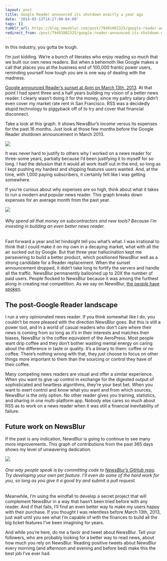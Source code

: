 ```yaml
---
layout: post
title: Google Reader announced its shutdown exactly a year ago
date: '2014-03-13T14:27:00-04:00'
tags: []
tumblr_url: https://blog.newsblur.com/post/79491002325/google-reader-announced-its-shutdown-exactly-a-year-ago
redirect_from: /post/79491002325/google-reader-announced-its-shutdown-exactly-a-year-ago/
---
```

In this industry, you gotta be tough.

I’m just kidding. We’re a bunch of literates who enjoy reading so much that we built our own news readers. But when a behemoth like Google makes a call that places you at the business end of 100,000 frantic power users, reminding yourself how tough you are is one way of dealing with the madness.

[Google announced Reader’s sunset at 4pm on March 13th, 2013](http://googlereader.blogspot.com/2013/03/powering-down-google-reader.html). At that point I had spent three and a half years building my vision of a better news reader. I clearly wasn’t doing it for the money, since my paltry salary didn’t even cover my market rate rent in San Francisco. RSS was a decidedly stupid technology to piggyback off of to try and cover that financial disconnect.

Take a look at this graph. It shows NewsBlur’s income versus its expenses for the past 16 months. Just look at those few months before the Google Reader shutdown announcement in March 2013.

![](http://static.newsblur.com.s3.amazonaws.com/blog/2013%20revenue.png)

It was never hard to justify to others why I worked on a news reader for three-some years, partially because I’d been justifying it to myself for so long. I had the delusion that it would all work itself out in the end, so long as I kept pushing my hardest and shipping features users wanted. And, at the time, with 1,000 paying subscribers, it certainly felt like I was getting somewhere.

If you’re curious about why expenses are so high, think about what it takes to run a modern and popular news reader. This graph breaks down expenses for an average month from the past year.

![](http://static.newsblur.com.s3.amazonaws.com/blog/2013%20expenses.png)

###### Why spend all that money on subcontractors and new tools? Because I’m investing in building an even better news reader.

Fast forward a year and let hindsight tell you what’s what. I was irrational to think that I could make it on my own in a decaying market, what with all the air sucked out by Google. But that three year hallucination kept me persevering to build a better product, which positioned NewsBlur well as a strong candidate for a Reader replacement. When the sunset announcement dropped, it didn’t take long to fortify the servers and handle all the traffic. NewsBlur permanently ballooned up to 20X the number of paid users. People flocked to NewsBlur because it was among the furthest along in creating real competition. As we say on NewsBlur, [the people have spoken](http://popular.newsblur.com).

## The post-Google Reader landscape

I run a very opinionated news reader. If you think somewhat like I do, you couldn’t be more pleased with the direction NewsBlur goes. But this is still a power tool, and in a world of casual readers who don’t care where their news is coming from so long as it’s in their interests and matches their biases, NewsBlur is the coffee equivalent of the AeroPress. Most people want drip coffee and they don’t bother wasting mental energy on caring about the difference in taste or quality. It’s a binary to them: coffee or no coffee. There’s nothing wrong with that, they just choose to focus on other things more important to them than the sourcing or control they have of their coffee.

Many competing news readers are visual and offer a similar experience. When you want to give up control in exchange for the digested output of sophisticated and heartless algorithms, they’re your best bet. When you want to exert control and know what you want and from which sources, NewsBlur is the only option. No other reader gives you training, statistics, and sharing in one multi-platform app. Nobody else cares so much about RSS as to work on a news reader when it was still a financial inevitability of failure.

## Future work on NewsBlur

If the past is any indication, NewsBlur is going to continue to see many more improvements. This graph of contributions from the past 365 days shows my level of unwavering dedication.

[![](http://static.newsblur.com.s3.amazonaws.com/blog/2013%20contributions.png)](http://github.com/samuelclay)

###### One way people speak is by committing code to [NewsBlur’s GitHub repo](http://github.com/samuelclay/NewsBlur). Try developing your own pet feature. I’ll even do some of the hard work for you, so long as you give it a good try and submit a pull request.

Meanwhile, I’m using the windfall to develop a secret project that will complement NewsBlur in a way that hasn’t been tried before with any reader. And if that fails, I’ll find an even better way to make my users happy with their purchase. If you thought I was relentless before March 13th, 2013, just wait until you see what I’m capable of with the finances to build all the big ticket features I’ve been imagining for years.

And while you’re here, do me a favor and tweet about NewsBlur. Tell your followers, who are probably looking for a better way to read news, about how much you rely on NewsBlur. Reading positive tweets about NewsBlur every morning (and afternoon and evening and before bed) make this the best job I’ve ever had.


